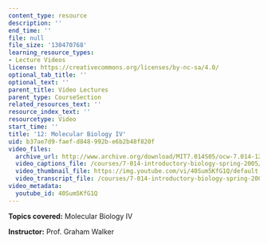 ```yaml
---
content_type: resource
description: ''
end_time: ''
file: null
file_size: '130470768'
learning_resource_types:
- Lecture Videos
license: https://creativecommons.org/licenses/by-nc-sa/4.0/
optional_tab_title: ''
optional_text: ''
parent_title: Video Lectures
parent_type: CourseSection
related_resources_text: ''
resource_index_text: ''
resourcetype: Video
start_time: ''
title: '12: Molecular Biology IV'
uid: b37ae7d9-faef-d848-992b-e6b2b48f820f
video_files:
  archive_url: http://www.archive.org/download/MIT7.014S05/ocw-7.014-12-02mar05-220k.mp4
  video_captions_file: /courses/7-014-introductory-biology-spring-2005/1b7d351f0fcd5de793c9eda65ebbef7f_40Sum5KfG1Q.vtt
  video_thumbnail_file: https://img.youtube.com/vi/40Sum5KfG1Q/default.jpg
  video_transcript_file: /courses/7-014-introductory-biology-spring-2005/232749dd6ccfe9c881cf9cf79c07a8ab_40Sum5KfG1Q.pdf
video_metadata:
  youtube_id: 40Sum5KfG1Q
---
```


**Topics covered:** Molecular Biology IV  
  
**Instructor:** Prof. Graham Walker

